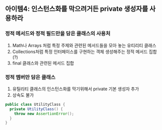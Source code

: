 ## 아이템4: 인스턴스화를 막으려거든 private 생성자를 사용하라
### 정적 메서드와 정적 필드만을 담은 클래스의 사용처
1. Math나 Arrays 처럼 특정 주제와 관련된 메서드들을 모아 놓는 유티리티 클래스
2. Collections처럼 특정 인터페이스를 구현하는 객체 생성해주는 정적 메서드 집합(?)
3. final 클래스와 관련된 메서드 집합
### 정적 멤버만 담은 클래스
1. 유틸리티 클래스의 인스턴스화를 막기위해서 private 기본 생성자 추가
2. 상속도 불가
``` java
public class UtilityClass {
  private UtilityClass() {
    throw new AssertionError();
  }
}
```
